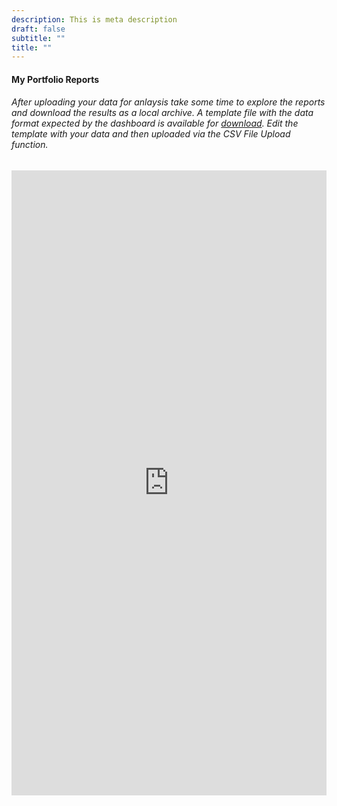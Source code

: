 ```yaml
---
description: This is meta description
draft: false
subtitle: ""
title: ""
---
```

#### My Portfolio Reports
###### After uploading your data for anlaysis take some time to explore the reports and download the results as a local archive.  A template file with the data format expected by the dashboard is available for [download](files/MYPORTFOLIO.zip). Edit the template with your data and then uploaded via the CSV File Upload function.

<iframe width=100% height="1000" scrolling="yes" frameborder="no"  src="https://gregboone.shinyapps.io/fddev/"> </iframe> 